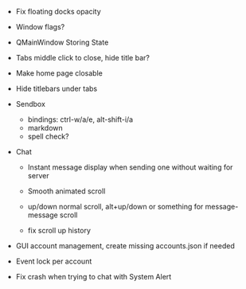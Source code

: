 - Fix floating docks opacity
- Window flags?
- QMainWindow Storing State
- Tabs middle click to close, hide title bar?
- Make home page closable
- Hide titlebars under tabs

- Sendbox
  - bindings: ctrl-w/a/e, alt-shift-i/a
  - markdown
  - spell check?

- Chat
  - Instant message display when sending one without waiting for server
  - Smooth animated scroll
  - up/down normal scroll, alt+up/down or something for message-message scroll

  - fix scroll up history

- GUI account management, create missing accounts.json if needed

- Event lock per account

- Fix crash when trying to chat with System Alert
